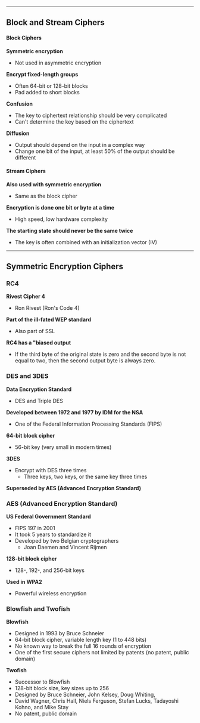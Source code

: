 - - -
## Block and Stream Ciphers

#### Block Ciphers
**Symmetric encryption**
- Not used in asymmetric encryption

**Encrypt fixed-length groups**
- Often 64-bit or 128-bit blocks
- Pad added to short blocks

**Confusion**
- The key to ciphertext relationship should be very complicated
- Can't determine the key based on the ciphertext

**Diffusion**
- Output should depend on the input in a complex way
- Change one bit of the input, at least 50% of the output should be different

#### Stream Ciphers
**Also used with symmetric encryption**
- Same as the block cipher

**Encryption is done one bit or byte at a time**
- High speed, low hardware complexity

**The starting state should never be the same twice**
- The key is often combined with an initialization vector (IV)

- - -

## Symmetric Encryption Ciphers

### RC4
**Rivest Cipher 4**
- Ron Rivest (Ron's Code 4)

**Part of the ill-fated WEP standard**
- Also part of SSL

**RC4 has a "biased output**
- If the third byte of the original state is zero and the second byte is not equal to two, then the second output byte is always zero.

### DES and 3DES
**Data Encryption Standard**
- DES and Triple DES

**Developed between 1972 and 1977 by IDM for the NSA**
- One of the Federal Information Processing Standards (FIPS)

**64-bit block cipher**
- 56-bit key (very small in modern times)

**3DES**
- Encrypt with DES three times
	- Three keys, two keys, or the same key three times

**Superseded by AES (Advanced Encryption Standard)**

### AES (Advanced Encryption Standard)
**US Federal Government Standard**
- FIPS 197 in 2001
- It took 5 years to standardize it
- Developed by two Belgian cryptographers
	- Joan Daemen and Vincent Rijmen

**128-bit block cipher**
- 128-, 192-, and 256-bit keys

**Used in WPA2**
- Powerful wireless encryption

### Blowfish and Twofish
**Blowfish**
- Designed in 1993 by Bruce Schneier
- 64-bit block cipher, variable length key (1 to 448 bits)
- No known way to break the full 16 rounds of encryption
- One of the first secure ciphers not limited by patents (no patent, public domain)

**Twofish**
- Successor to Blowfish
- 128-bit block size, key sizes up to 256
- Designed by Bruce Schneier, John Kelsey, Doug Whiting,
- David Wagner, Chris Hall, Niels Ferguson, Stefan Lucks, Tadayoshi Kohno, and Mike Stay
- No patent, public domain